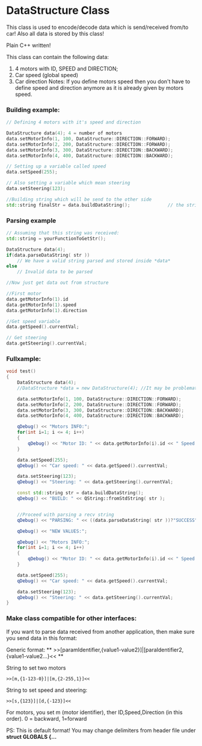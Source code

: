 # DataStructure Class

This class is used to encode/decode data which is send/received from/to car! Also all data is stored by this class!

Plain C++ written!

This class can contain the following data:
  1. 4 motors with ID, SPEED and DIRECTION;
  2. Car speed (global speed)
  3. Car direction
Notes: If you define motors speed then you don't have to define speed and direction anymore as it is already given by motors speed.

### Building example:
```cpp
// Defining 4 motors with it's speed and direction

DataStructure data(4); 4 = number of motors
data.setMotorInfo(1, 100, DataStructure::DIRECTION::FORWARD);
data.setMotorInfo(2, 200, DataStructure::DIRECTION::FORWARD);
data.setMotorInfo(3, 300, DataStructure::DIRECTION::BACKWARD);
data.setMotorInfo(4, 400, DataStructure::DIRECTION::BACKWARD);

// Setting up a variable called speed
data.setSpeed(255);

// Also setting a variable which mean steering
data.setSteering(123);

//Building string which will be send to the other side
std::string finalStr = data.buildDataString();				// the string which can be parsed
```

### Parsing example

```cpp
// Assuming that this string was received:
std::string = yourFunctionToGetStr();

DataStructure data(4);
if(data.parseDataString( str ))
	// We have a valid string parsed and stored inside *data*
else
	// Invalid data to be parsed

//Now just get data out from structure

//First motor
data.getMotorInfo(1).id
data.getMotorInfo(1).speed
data.getMotorInfo(1).direction

//Get speed variable
data.getSpeed().currentVal;

// Get steering
data.getSteering().currentVal;

```


### Fullxample:

```cpp
void test()
{
    DataStructure data(4);
    //DataStructure *data = new DataStructure(4); //It may be problematic on Arduino

    data.setMotorInfo(1, 100, DataStructure::DIRECTION::FORWARD);
    data.setMotorInfo(2, 200, DataStructure::DIRECTION::FORWARD);
    data.setMotorInfo(3, 300, DataStructure::DIRECTION::BACKWARD);
    data.setMotorInfo(4, 400, DataStructure::DIRECTION::BACKWARD);

    qDebug() << "Motors INFO:";
    for(int i=1; i <= 4; i++)
    {
        qDebug() << "Motor ID: " << data.getMotorInfo(i).id << " Speed: " << data.getMotorInfo(i).speed << " Direction: " << (data.getMotorInfo(i).direction);// == DataStructure::DIRECTION::FORWARD)?"FORWARD":"BACKWARD";
    }

    data.setSpeed(255);
    qDebug() << "Car speed: " << data.getSpeed().currentVal;

    data.setSteering(123);
    qDebug() << "Steering: " << data.getSteering().currentVal;

    const std::string str = data.buildDataString();
    qDebug() << "BUILD: " << QString::fromStdString( str );


    //Proceed with parsing a recv string
    qDebug() << "PARSING: " << ((data.parseDataString( str ))?"SUCCESS":"FAILED");

    qDebug() << "NEW VALUES:";

    qDebug() << "Motors INFO:";
    for(int i=1; i <= 4; i++)
    {
        qDebug() << "Motor ID: " << data.getMotorInfo(i).id << " Speed: " << data.getMotorInfo(i).speed << " Direction: " << (data.getMotorInfo(i).direction);// == DataStructure::DIRECTION::FORWARD)?"FORWARD":"BACKWARD";
    }

    data.setSpeed(255);
    qDebug() << "Car speed: " << data.getSpeed().currentVal;

    data.setSteering(123);
    qDebug() << "Steering: " << data.getSteering().currentVal;
}
```

### Make class compatible for other interfaces:

If you want to parse data received from another application, then make sure you send data in this format:

Generic format:
** >>[paramIdentifier,{value1-value2}]|[paraIdentifier2,{value1-value2...}<< **

String to set two motors
```
>>[m,{1-123-0}]|[m,{2-255,1}]<<
```

String to set speed and steering:
```
>>[s,{123}]|[d,{-123}]<<
```
For motors, you set m (motor identifier), ther ID,Speed,Direction (in this order). 0 = backward, 1=forward

PS: This is default format! You may change delimiters from  header file under **struct GLOBALS {...**
